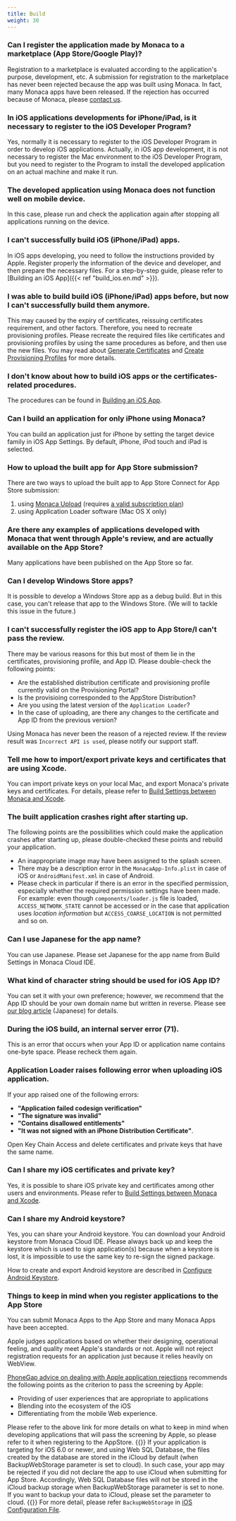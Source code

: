```yaml
---
title: Build
weight: 30
---
```


### Can I register the application made by Monaca to a marketplace (App Store/Google Play)?

Registration to a marketplace is evaluated according to the
application's purpose, development, etc. A submission for registration
to the marketplace has never been rejected because the app was built
using Monaca. In fact, many Monaca apps have been released. If the
rejection has occurred because of Monaca, please [contact us](https://monaca.io/service/index.html).

### In iOS applications developments for iPhone/iPad, is it necessary to register to the iOS Developer Program?

Yes, normally it is necessary to register to the iOS Developer Program
in order to develop iOS applications. Actually, in iOS app development,
it is not necessary to register the Mac environment to the iOS Developer
Program, but you need to register to the Program to install the
developed application on an actual machine and make it run.

### The developed application using Monaca does not function well on mobile device.

In this case, please run and check the application again after stopping
all applications running on the device.

### I can't successfully build iOS (iPhone/iPad) apps.

In iOS apps developing, you need to follow the instructions provided by
Apple. Register properly the information of the device and developer,
and then prepare the necessary files. For a step-by-step guide, please
refer to [Building an iOS App]({{< ref "build_ios.en.md" >}}).

### I was able to build build iOS (iPhone/iPad) apps before, but now I can't successfully build them anymore.

This may caused by the expiry of certificates, reissuing certificates
requirement, and other factors. Therefore, you need to recreate
provisioning profiles. Please recreate the required files like
certificates and provisioning profiles by using the same procedures as
before, and then use the new files. You may read about [Generate Certificates](/en/products_guide/monaca_ide/build/ios/build_ios/#create_cer) and [Create Provisioning Profiles](/en/products_guide/monaca_ide/build/ios/build_ios/#register_provisioning) for more details.

### I don't know about how to build iOS apps or the certificates-related procedures.


The procedures can be found in [Building an iOS App](/en/products_guide/monaca_ide/build/ios/build_ios).

### Can I build an application for only iPhone using Monaca?

You can build an application just for iPhone by setting the target
device family in iOS App Settings. By default, iPhone, iPod touch and
iPad is selected.

### How to upload the built app for App Store submission?

There are two ways to upload the built app to App Store Connect for App
Store submission:

1.  using [Monaca Upload](/en/products_guide/monaca_ide/deploy/appstore/app_submission) (requires [a valid subscription plan](https://monaca.io/pricing.html))
2.  using Application Loader software (Mac OS X only)

### Are there any examples of applications developed with Monaca that went through Apple's review, and are actually available on the App Store?

Many applications have been published on the App Store so far.

### Can I develop Windows Store apps?

It is possible to develop a Windows Store app as a debug build. But in
this case, you can't release that app to the Windows Store. (We will to
tackle this issue in the future.)

### I can't successfully register the iOS app to App Store/I can't pass the review.

There may be various reasons for this but most of them lie in the
certificates, provisioning profile, and App ID. Please double-check the
following points:

-   Are the established distribution certificate and provisioning
    profile currently valid on the Provisioning Portal?
-   Is the provisioing corresponded to the AppStore Distribution?
-   Are you using the latest version of the `Application Loader`?
-   In the case of uploading, are there any changes to the certificate
    and App ID from the previous version?

Using Monaca has never been the reason of a rejected review. If the
review result was `Incorrect API is used`, please notify our support
staff.

### Tell me how to import/export private keys and certificates that are using Xcode.

You can import private keys on your local Mac, and export Monaca's
private keys and certificates. For details, please refer to [Build Settings between Monaca and Xcode](/en/products_guide/monaca_ide/build/ios/import_export).

### The built application crashes right after starting up.

The following points are the possibilities which could make the
application crashes after starting up, please double-checked these
points and rebuild your application.

-   An inappropriate image may have been assigned to the splash screen.
-   There may be a description error in the `MonacaApp-Info.plist` in case
    of iOS or `AndroidManifest.xml` in case of Android.
-   Please check in particular if there is an error in the specified
    permission, especially whether the required permission settings have
    been made. For example: even though `components/loader.js` file is
    loaded, `ACCESS_NETWORK_STATE` cannot be accessed or in the case
    that application uses *location information* but
    `ACCESS_COARSE_LOCATION` is not permitted and so on.

### Can I use Japanese for the app name?

You can use Japanese. Please set Japanese for the app name from Build
Settings in Monaca Cloud IDE.

### What kind of character string should be used for iOS App ID?

You can set it with your own preference; however, we recommend that the
App ID should be your own domain name but written in reverse. Please see
[our blog article](http://blog.asial.co.jp/738) (Japanese) for details.

### During the iOS build, an internal server error (71).

This is an error that occurs when your App ID or application name
contains one-byte space. Please recheck them again.

### Application Loader raises following error when uploading iOS application.

If your app raised one of the following errors:

-   **"Application failed codesign verification"**
-   **"The signature was invalid"**
-   **"Contains disallowed entitlements"**
-   **"It was not signed with an iPhone Distribution Certificate"**.

Open Key Chain Access and delete certificates and private keys that have
the same name.

### Can I share my iOS certificates and private key?

Yes, it is possible to share iOS private key and certificates among
other users and environments. Please refer to [Build Settings between Monaca and Xcode](/en/products_guide/monaca_ide/build/ios/import_export).

### Can I share my Android keystore?

Yes, you can share your Android keystore. You can download your Android
keystore from Monaca Cloud IDE. Please always back up and keep the
keystore which is used to sign application(s) because when a keystore is
lost, it is impossible to use the same key to re-sign the signed
package.

How to create and export Android keystore are described in [Configure Android Keystore](/en/products_guide/monaca_ide/build/build_android/#step-2-configure-android-keystore).

### Things to keep in mind when you register applications to the App Store

You can submit Monaca Apps to the App Store and many Monaca Apps have
been accepted.

Apple judges applications based on whether their designing, operational
feeling, and quality meet Apple's standards or not. Apple will not
reject registration requests for an application just because it relies
heavily on WebView.

[PhoneGap advice on dealing with Apple application rejections](http://www.adobe.com/devnet/phonegap/articles/apple-application-rejections-and-phonegap-advice.html)
recommends the following points as the criterion to pass the screening
by Apple:

-   Providing of user experiences that are appropriate to applications
-   Blending into the ecosystem of the iOS
-   Differentiating from the mobile Web experience.

Please refer to the above link for more details on what to keep in mind
when developing applications that will pass the screening by Apple, so
please refer to it when registering to the AppStore.
{{<warning>}}
    If your application is targeting for iOS 6.0 or newer, and using Web SQL Database, the files created by the database are stored in the iCloud by default (when BackupWebStorage parameter is set to cloud). In such case, your app may be rejected if you did not declare the app to use iCloud when submitting for App Store. Accordingly, Web SQL Database files will not be stored in the iCloud backup storage when BackupWebStorage parameter is set to none. If you want to backup your data to iCloud, please set the parameter to cloud.
{{</warning>}}
For more detail, please refer `BackupWebStorage` in [iOS Configuration File](/en/reference/config/ios_configuration).
